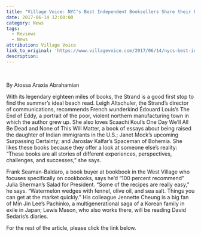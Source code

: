 ```yaml
---
title: "Village Voice: NYC's Best Independent Booksellers Share their Picks for Summer Reading"
date: 2017-06-14 12:00:00
category: News
tags:
  - Reviews
  - News
attribution: Village Voice
link_to_original: 'https://www.villagevoice.com/2017/06/14/nycs-best-independent-booksellers-share-their-picks-for-summer-reading/'
description:
---
```



&nbsp;

By Atossa Araxia Abrahamian

With its legendary eighteen miles of books, the Strand is a good first stop to find the summer’s ideal beach read. Leigh Altschuler, the Strand’s director of communications, recommends French wunderkind &Eacute;douard Louis’s The End of Eddy, a portrait of the poor, violent northern manufacturing town in which the author grew up. She also loves Scaachi Koul’s One Day We’ll All Be Dead and None of This Will Matter, a book of essays about being raised the daughter of Indian immigrants in the U.S.; Janet Mock’s upcoming Surpassing Certainty; and Jaroslav Kalfar’s Spaceman of Bohemia. She likes these books because they offer a look at someone else’s reality: “These books are all stories of different experiences, perspectives, challenges, and successes,” she says.

Frank Seaman-Baldaro, a book buyer at bookbook in the West Village who focuses specifically on cookbooks, says he’d “100 percent recommend” Julia Sherman’s Salad for President. “Some of the recipes are really easy,” he says. “Watermelon wedges with fennel, olive oil, and sea salt. Things you can get at the market quickly.” His colleague Jennette Cheung is a big fan of Min Jin Lee’s Pachinko, a multigenerational saga of a Korean family in exile in Japan; Lewis Mason, who also works there, will be reading David Sedaris’s diaries.

For the rest of the article, please click the link below.&nbsp;